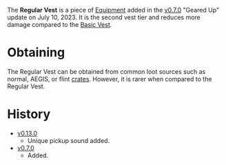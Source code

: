 The **Regular Vest** is a piece of [Equipment](/equipment) added in the [v0.7.0](https://github.com/HasangerGames/suroi/releases/tag/v0.7.0) "Geared Up" update on July 10, 2023. It is the second vest tier and reduces more damage compared to the [Basic Vest](/equipment/armor/basic_vest).

# Obtaining

The Regular Vest can be obtained from common loot sources such as normal, AEGIS, or flint [crates](/obstacles/crates). 
However, it is rarer when compared to the Regular Vest.

# History

 - [v0.13.0](https://github.com/HasangerGames/suroi/releases/tag/v0.13.0)
   - Unique pickup sound added.
 - [v0.7.0](https://github.com/HasangerGames/suroi/releases/tag/v0.7.0)
   - Added.
